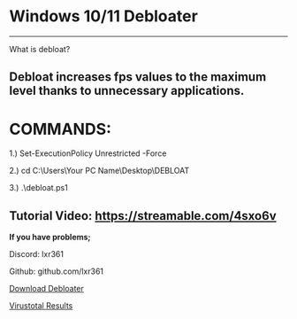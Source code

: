 # Windows 10/11 Debloater 

----------------------------------------------------------------------------------------
What is debloat?

Debloat increases fps values ​​to the maximum level thanks to unnecessary applications.
----------------------------------------------------------------------------------------
# COMMANDS:

1.) Set-ExecutionPolicy Unrestricted -Force

2.) cd C:\Users\Your PC Name\Desktop\DEBLOAT

3.) .\debloat.ps1

Tutorial Video: https://streamable.com/4sxo6v
---------------------------------------------
**If you have problems;**

Discord: lxr361

Github: github.com/lxr361

[Download Debloater](https://github.com/lxr361/Windows-Debloater-10-11/archive/refs/heads/main.zip)

[Virustotal Results](https://www.virustotal.com/gui/file/d3f29172a2522bd989740f78dbfe7d422f43d08f0e1efeb76411ef7b6dbe152d?nocache=1)
